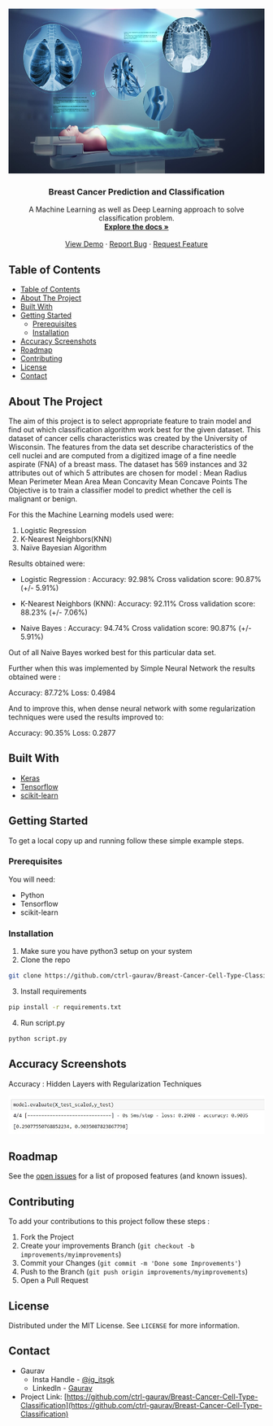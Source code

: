 <!-- PROJECT LOGO -->
<br />
<p align="center">
  <a href="https://github.com/ctrl-gaurav/Breast-Cancer-Cell-Type-Classification">
    <img src="images/logo.jpg" alt="Logo" width="576" height="324">
  </a>

  <h3 align="center">Breast Cancer Prediction and Classification</h3>

  <p align="center">
    A Machine Learning as well as Deep Learning approach to solve classification problem.
    <br />
    <a href="https://github.com/ctrl-gaurav/Breast-Cancer-Cell-Type-Classification/blob/main/README.md"><strong>Explore the docs »</strong></a>
    <br />
    <br />
    <a href="https://github.com/ctrl-gaurav/Breast-Cancer-Cell-Type-Classification">View Demo</a>
    ·
    <a href="https://github.com/ctrl-gaurav/Breast-Cancer-Cell-Type-Classification/issues">Report Bug</a>
    ·
    <a href="https://github.com/ctrl-gaurav/Breast-Cancer-Cell-Type-Classification/issues">Request Feature</a>
  </p>
</p>



## Table of Contents

- [Table of Contents](#table-of-contents)
- [About The Project](#about-the-project)
- [Built With](#built-with)
- [Getting Started](#getting-started)
  - [Prerequisites](#prerequisites)
  - [Installation](#installation)
- [Accuracy Screenshots](#accuracy-screenshots)
- [Roadmap](#roadmap)
- [Contributing](#contributing)
- [License](#license)
- [Contact](#contact)



## About The Project


The aim of this project is to select appropriate feature to train model and find out which classification algorithm work best for the given dataset.
This dataset of cancer cells characteristics was created by the University of Wisconsin. The features from the data set describe characteristics of the cell nuclei and are computed from a digitized image of a fine needle aspirate (FNA) of a breast mass.
The dataset has 569 instances and 32 attributes out of which 5 attributes are chosen for model : 
Mean Radius
Mean Perimeter
Mean Area
Mean Concavity
Mean Concave Points
The Objective is to train a classifier model to predict whether the cell is malignant or benign.

For this the Machine Learning models used were:

1. Logistic Regression
2. K-Nearest Neighbors(KNN)
3. Naïve Bayesian Algorithm

Results obtained were:

* Logistic Regression :
Accuracy: 92.98%
Cross validation score: 90.87% (+/- 5.91%)

* K-Nearest Neighbors (KNN):
Accuracy: 92.11%
Cross validation score: 88.23% (+/- 7.06%)

* Naive Bayes :
Accuracy: 94.74%
Cross validation score: 90.87% (+/- 5.91%)

Out of all Naive Bayes worked best for this particular data set.

Further when this was implemented by Simple Neural Network the results obtained were :

Accuracy: 87.72%
Loss: 0.4984

And to improve this, when dense neural network with some regularization techniques were used the results improved to:

Accuracy: 90.35%
Loss: 0.2877


## Built With

* [Keras](https://keras.io/)
* [Tensorflow](https://www.tensorflow.org/)
* [scikit-learn](https://scikit-learn.org/stable/)


## Getting Started

To get a local copy up and running follow these simple example steps.


### Prerequisites

You will need:

- Python 
- Tensorflow 
- scikit-learn


### Installation

1. Make sure you have python3 setup on your system
2. Clone the repo
```sh
git clone https://github.com/ctrl-gaurav/Breast-Cancer-Cell-Type-Classification.git
```
3. Install requirements
```sh
pip install -r requirements.txt
```
4. Run script.py 
```sh
python script.py
```


## Accuracy Screenshots

<p> Accuracy : Hidden Layers with Regularization Techniques </p>

![product-screenshot1]


## Roadmap

See the [open issues](https://github.com/ctrl-gaurav/Breast-Cancer-Cell-Type-Classification/issues) for a list of proposed features (and known issues).


## Contributing

To add your contributions to this project follow these steps :

1. Fork the Project
2. Create your improvements Branch (`git checkout -b improvements/myimprovements`)
3. Commit your Changes (`git commit -m 'Done some Improvements'`)
4. Push to the Branch (`git push origin improvements/myimprovements`)
5. Open a Pull Request


## License

Distributed under the MIT License. See `LICENSE` for more information.


## Contact

- Gaurav 
  - Insta Handle - [@ig_itsgk](https://www.instagram.com/ig_itsgk/) 
  - LinkedIn - [Gaurav](https://www.linkedin.com/in/gaurav-726239157/) <br />
- Project Link: [https://github.com/ctrl-gaurav/Breast-Cancer-Cell-Type-Classification](https://github.com/ctrl-gaurav/Breast-Cancer-Cell-Type-Classification)



[product-screenshot1]: readme_files/nn_reg.jpeg